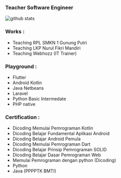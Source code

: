 ### Teacher Software Engineer 

![github stats](https://github-readme-stats.vercel.app/api?username=herry88&show_icons=true)

### Works : 
- Teaching RPL SMKN 1 Gunung Putri
- Teaching LKP Nurul Fikri Mandiri
- Teaching Webhozz (IT Trainer)

### Playground :
- Flutter
- Android Kotlin 
- Java Netbeans
- Laravel 
- Python Basic Intermedate
- PHP native

### Certification : 
- Dicoding Memulai Pemrograman Kotlin
- Dicoding Belajar Fundamental Aplikasi Android 
- Dicoding Belajar Android Pemula
- Dicoding Memulai Pemrograman Dart
- Dicoding Belajar Prinsip Pemrograman SOLID
- Dicoding Belajar Dasar Pemrograman Web
- Memulai Pemrograman dengan python (Dicoding)
- Python 
- Java (PPPPTK BMTI)


